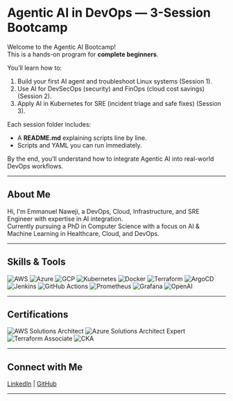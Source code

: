 # Agentic AI in DevOps — 3-Session Bootcamp

Welcome to the Agentic AI Bootcamp!  
This is a hands-on program for **complete beginners**.  

You’ll learn how to:
1. Build your first AI agent and troubleshoot Linux systems (Session 1).
2. Use AI for DevSecOps (security) and FinOps (cloud cost savings) (Session 2).
3. Apply AI in Kubernetes for SRE (incident triage and safe fixes) (Session 3).

Each session folder includes:
- A **README.md** explaining scripts line by line.
- Scripts and YAML you can run immediately.

By the end, you’ll understand how to integrate Agentic AI into real-world DevOps workflows.

---

## About Me  

Hi, I'm Emmanuel Naweji, a DevOps, Cloud, Infrastructure, and SRE Engineer with expertise in AI integration.  
Currently pursuing a PhD in Computer Science with a focus on AI & Machine Learning in Healthcare, Cloud, and DevOps.  

---

## Skills & Tools  

![AWS](https://img.shields.io/badge/Cloud-AWS-orange?logo=amazon-aws&logoColor=white)
![Azure](https://img.shields.io/badge/Cloud-Azure-blue?logo=microsoft-azure&logoColor=white)
![GCP](https://img.shields.io/badge/Cloud-GCP-blue?logo=google-cloud&logoColor=white)
![Kubernetes](https://img.shields.io/badge/Orchestration-Kubernetes-326ce5?logo=kubernetes&logoColor=white)
![Docker](https://img.shields.io/badge/Containers-Docker-2496ED?logo=docker&logoColor=white)
![Terraform](https://img.shields.io/badge/IaC-Terraform-844FBA?logo=terraform&logoColor=white)
![ArgoCD](https://img.shields.io/badge/GitOps-ArgoCD-ff6600?logo=argo&logoColor=white)
![Jenkins](https://img.shields.io/badge/CI/CD-Jenkins-d24939?logo=jenkins&logoColor=white)
![GitHub Actions](https://img.shields.io/badge/CI/CD-GitHub%20Actions-2088FF?logo=github-actions&logoColor=white)
![Prometheus](https://img.shields.io/badge/Monitoring-Prometheus-E6522C?logo=prometheus&logoColor=white)
![Grafana](https://img.shields.io/badge/Monitoring-Grafana-F46800?logo=grafana&logoColor=white)
![OpenAI](https://img.shields.io/badge/AI-OpenAI-412991?logo=openai&logoColor=white)

---

## Certifications  

![AWS Solutions Architect](https://img.shields.io/badge/Certification-AWS%20Solutions%20Architect-orange?logo=amazon-aws&logoColor=white)
![Azure Solutions Architect Expert](https://img.shields.io/badge/Certification-Azure%20Solutions%20Architect%20Expert-blue?logo=microsoft-azure&logoColor=white)
![Terraform Associate](https://img.shields.io/badge/Certification-Terraform%20Associate-844FBA?logo=terraform&logoColor=white)
![CKA](https://img.shields.io/badge/Certification-CKA-326ce5?logo=kubernetes&logoColor=white)

---

## Connect with Me  

[LinkedIn](https://linkedin.com/in/ready2assist) | [GitHub](https://github.com/Here2ServeU)

---
